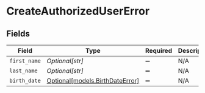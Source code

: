 # CreateAuthorizedUserError


## Fields

| Field                                                          | Type                                                           | Required                                                       | Description                                                    |
| -------------------------------------------------------------- | -------------------------------------------------------------- | -------------------------------------------------------------- | -------------------------------------------------------------- |
| `first_name`                                                   | *Optional[str]*                                                | :heavy_minus_sign:                                             | N/A                                                            |
| `last_name`                                                    | *Optional[str]*                                                | :heavy_minus_sign:                                             | N/A                                                            |
| `birth_date`                                                   | [Optional[models.BirthDateError]](../models/birthdateerror.md) | :heavy_minus_sign:                                             | N/A                                                            |